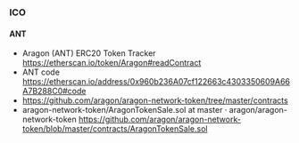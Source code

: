 ### ICO

#### ANT
* Aragon (ANT) ERC20 Token Tracker https://etherscan.io/token/Aragon#readContract
* ANT code https://etherscan.io/address/0x960b236A07cf122663c4303350609A66A7B288C0#code
* https://github.com/aragon/aragon-network-token/tree/master/contracts
* aragon-network-token/AragonTokenSale.sol at master · aragon/aragon-network-token 
 https://github.com/aragon/aragon-network-token/blob/master/contracts/AragonTokenSale.sol
 
